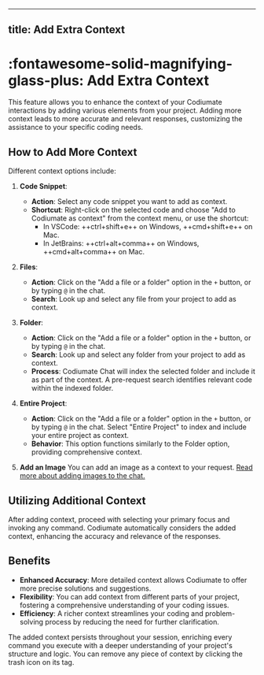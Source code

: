
---
title: Add Extra Context
---

# :fontawesome-solid-magnifying-glass-plus: Add Extra Context

This feature allows you to enhance the context of your Codiumate interactions by adding various elements from your project. Adding more context leads to more accurate and relevant responses, customizing the assistance to your specific coding needs.

## How to Add More Context

Different context options include:

1. **Code Snippet**:
    - **Action**: Select any code snippet you want to add as context.
    - **Shortcut**: Right-click on the selected code and choose "Add to Codiumate as context" from the context menu, or use the shortcut:
        - In VSCode: ++ctrl+shift+e++ on Windows, ++cmd+shift+e++ on Mac.
        - In JetBrains: ++ctrl+alt+comma++ on Windows, ++cmd+alt+comma++ on Mac.

2. **Files**:
    - **Action**: Click on the "Add a file or a folder" option in the `+` button, or by typing `@` in the chat.
    - **Search**: Look up and select any file from your project to add as context.

3. **Folder**:
    - **Action**: Click on the "Add a file or a folder" option in the `+` button, or by typing `@` in the chat.
    - **Search**: Look up and select any folder from your project to add as context.
    - **Process**: Codiumate Chat will index the selected folder and include it as part of the context. A pre-request search identifies relevant code within the indexed folder.

4. **Entire Project**:
    - **Action**: Click on the "Add a file or a folder" option in the `+` button, or by typing `@` in the chat. Select "Entire Project" to index and include your entire project as context.
    - **Behavior**: This option functions similarly to the Folder option, providing comprehensive context.

5. **Add an Image**
    You can add an image as a context to your request. [Read more about adding images to the chat.](./images.md)

## Utilizing Additional Context

After adding context, proceed with selecting your primary focus and invoking any command. Codiumate automatically considers the added context, enhancing the accuracy and relevance of the responses.

## Benefits

- **Enhanced Accuracy**: More detailed context allows Codiumate to offer more precise solutions and suggestions.
- **Flexibility**: You can add context from different parts of your project, fostering a comprehensive understanding of your coding issues.
- **Efficiency**: A richer context streamlines your coding and problem-solving process by reducing the need for further clarification.

The added context persists throughout your session, enriching every command you execute with a deeper understanding of your project's structure and logic. You can remove any piece of context by clicking the trash icon on its tag.
